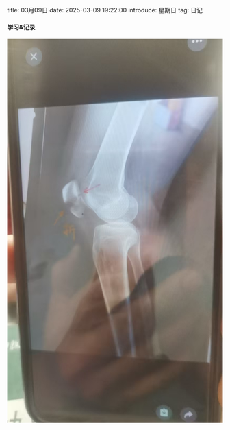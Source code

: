 title: 03月09日
date: 2025-03-09 19:22:00
introduce: 星期日
tag: 日记

#### 学习&记录
![1](/static/img/2025/03/09/1.jpg)

